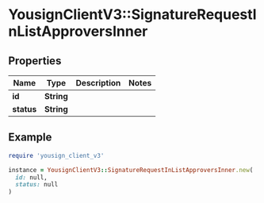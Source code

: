 # YousignClientV3::SignatureRequestInListApproversInner

## Properties

| Name | Type | Description | Notes |
| ---- | ---- | ----------- | ----- |
| **id** | **String** |  |  |
| **status** | **String** |  |  |

## Example

```ruby
require 'yousign_client_v3'

instance = YousignClientV3::SignatureRequestInListApproversInner.new(
  id: null,
  status: null
)
```

